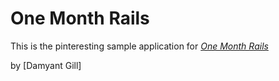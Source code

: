 # One Month Rails

This is the pinteresting sample application for [*One Month Rails*](http://onemonthrails.com)

by [Damyant Gill]